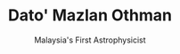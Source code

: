 ---
title: Dato' Mazlan Othman
name: Mazlan-Othman
subtitle: Malaysia's First Astrophysicist
layout: 2016_default
modal-id: 6
img: mazlan-othman.jpg
thumbnail: mazlan-othman.jpg
alt: Picture of Dato Mazlan Othman
topic: Science & Technology and The Future of Society
description: • Malaysia's First Astrophysicist<br>• Former Director of the United Nations Office for Outer Space Affairs<br>• 2009 President's Medal recipient from the Institute of Physics<br>Datuk Dr. Mazlan Othman is Malaysia’s first astrophysicist. She was the first woman to earn a Ph.D. in physics from University of Otago since the university was founded in 1869. She later returned to Malaysia and contributed in popularizing astronomy such as establishing university courses, laboratories for undergraduate and postgraduate training, the Malaysian Space Science Studies Division and many more. She served as the Director of the United Nations Office for Outer Space Affairs (UNOOSA) in Vienna from 1999 to 2002 and from 2007 to 2013. In July 2002, she returned to Malaysia to serve as the founding Director General of Angkasa, the Malaysia National Space Agency, where her work led to the launch of the first Malaysian astronaut, Sheikh Muszaphar Shukor. She is currently the Project Director of the Academy of Sciences Malaysia.
---